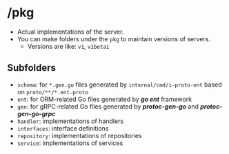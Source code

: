 # /pkg

- Actual implementations of the server.
- You can make folders under the `pkg` to maintain versions of servers.
    - Versions are like: `v1`, `v1beta1`

## Subfolders
- `schema`: for `*.gen.go` files generated by `internal/cmd/i-proto-ent` based on `proto/**/*.ent.proto`
- `ent`: for ORM-related Go files generated by **_go ent_** framework
- `gen`: for gRPC-related Go files generated by **_protoc-gen-go_** and **_protoc-gen-go-grpc_** 
- `handler`: implementations of handlers
- `interfaces`: interface definitions
- `repository`: implementations of repositories
- `service`: implementations of services